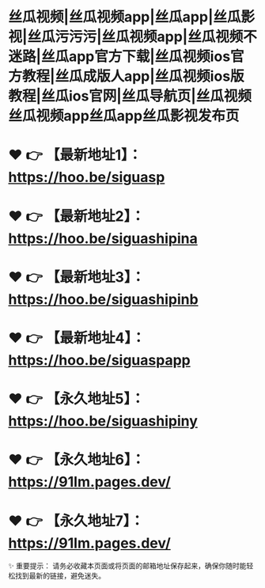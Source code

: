 # 丝瓜视频|丝瓜视频app|丝瓜app|丝瓜影视|丝瓜污污污|丝瓜视频app|丝瓜视频不迷路|丝瓜app官方下载|丝瓜视频ios官方教程|丝瓜成版人app|丝瓜视频ios版教程|丝瓜ios官网|丝瓜导航页|丝瓜视频丝瓜视频app丝瓜app丝瓜影视发布页



# ❤️ 👉 【最新地址1】：https://hoo.be/siguasp

# ❤️ 👉 【最新地址2】：https://hoo.be/siguashipina

# ❤️ 👉 【最新地址3】：https://hoo.be/siguashipinb

# ❤️ 👉 【最新地址4】：https://hoo.be/siguaspapp

# ❤️ 👉 【永久地址5】：https://hoo.be/siguashipiny

# ❤️ 👉 【永久地址6】：	https://91lm.pages.dev/

# ❤️ 👉 【永久地址7】：	https://91lm.pages.dev/


✨ 重要提示： 请务必收藏本页面或将页面的邮箱地址保存起来，确保你随时能轻松找到最新的链接，避免迷失。
